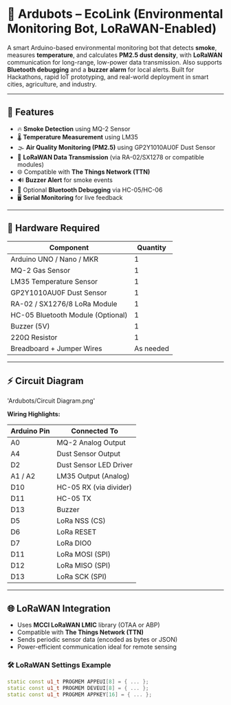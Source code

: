 # 🤖 Ardubots – EcoLink (Environmental Monitoring Bot, LoRaWAN-Enabled)

A smart Arduino-based environmental monitoring bot that detects **smoke**, measures **temperature**, and calculates **PM2.5 dust density**, with **LoRaWAN** communication for long-range, low-power data transmission. Also supports **Bluetooth debugging** and a **buzzer alarm** for local alerts. Built for Hackathons, rapid IoT prototyping, and real-world deployment in smart cities, agriculture, and industry.

---

## 🚀 Features

- 🔥 **Smoke Detection** using MQ-2 Sensor  
- 🌡️ **Temperature Measurement** using LM35  
- 🌫️ **Air Quality Monitoring (PM2.5)** using GP2Y1010AU0F Dust Sensor  
- 📡 **LoRaWAN Data Transmission** (via RA-02/SX1278 or compatible modules)  
- 🌐 Compatible with **The Things Network (TTN)**  
- 🔊 **Buzzer Alert** for smoke events  
- 📲 Optional **Bluetooth Debugging** via HC-05/HC-06  
- 🖥️ **Serial Monitoring** for live feedback  

---

## 🧰 Hardware Required

| Component                    | Quantity |
|------------------------------|----------|
| Arduino UNO / Nano / MKR     | 1        |
| MQ-2 Gas Sensor              | 1        |
| LM35 Temperature Sensor      | 1        |
| GP2Y1010AU0F Dust Sensor     | 1        |
| RA-02 / SX1276/8 LoRa Module | 1        |
| HC-05 Bluetooth Module (Optional) | 1   |
| Buzzer (5V)                  | 1        |
| 220Ω Resistor                | 1        |
| Breadboard + Jumper Wires    | As needed |

---

## ⚡ Circuit Diagram

'Ardubots/Circuit Diagram.png'

**Wiring Highlights:**

| Arduino Pin | Connected To           |
|-------------|------------------------|
| A0          | MQ-2 Analog Output     |
| A4          | Dust Sensor Output     |
| D2          | Dust Sensor LED Driver |
| A1 / A2     | LM35 Output (Analog)   |
| D10         | HC-05 RX (via divider) |
| D11         | HC-05 TX               |
| D13         | Buzzer                 |
| D5          | LoRa NSS (CS)          |
| D6          | LoRa RESET             |
| D7          | LoRa DIO0              |
| D11         | LoRa MOSI (SPI)        |
| D12         | LoRa MISO (SPI)        |
| D13         | LoRa SCK (SPI)         |

---

## 🌐 LoRaWAN Integration

- Uses **MCCI LoRaWAN LMIC** library (OTAA or ABP)
- Compatible with **The Things Network (TTN)**
- Sends periodic sensor data (encoded as bytes or JSON)
- Power-efficient communication ideal for remote sensing

### 🛠 LoRaWAN Settings Example

```cpp
static const u1_t PROGMEM APPEUI[8] = { ... };
static const u1_t PROGMEM DEVEUI[8] = { ... };
static const u1_t PROGMEM APPKEY[16] = { ... };
